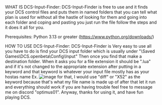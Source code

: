 WHAT IS DCS-Input-Finder:
DCS-Input-Finder is free to use and it finds your DCS control files and puts them in named folders that you can tell what plan is used for without all the hastle of looking for them and going into each folder and coping and pasting you just run the file follow the steps and it does it all for you.

Prerequisites: Python 3.13 or greater (https://www.python.org/downloads/) 

HOW TO USE DCS-Input-Finder:
DCS-Input-Finder is Very easy to use all you have to do is find your DCS input folder which is usually under "\Saved Games\DCS.openbeta\Config\Input" Then once you find that make a destination folder. When it asks you for a file extension it should be ".lua" 
and if it's not changed to the appropriate extension after putting in a keyword and that keyword is whatever your input file mostly has as your hostas name 
Ex. ![image](https://github.com/boboman12598/DCS-Input-Finder/assets/65325762/c69cf72d-71da-43f0-898f-5761222f922a)
for that, I would use "diff" or "X52" as the keyword because that's what my file name is made up of after that let it run and everything should work if you are having trouble feel free to message me on discord "optimus01".
Anyway, thanks for using it, and have fun playing DCS.
